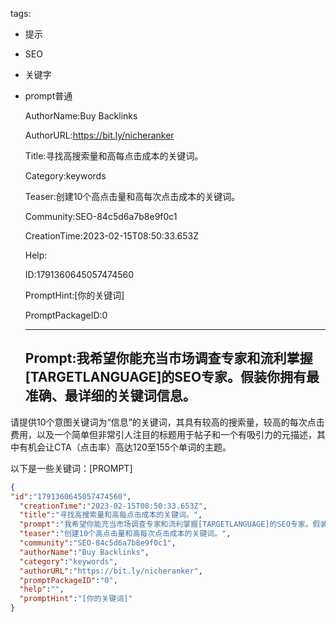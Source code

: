  tags: 
- 提示
- SEO
- 关键字
- prompt普通

  AuthorName:Buy Backlinks

  AuthorURL:https://bit.ly/nicheranker

  Title:寻找高搜索量和高每点击成本的关键词。

  Category:keywords

  Teaser:创建10个高点击量和高每次点击成本的关键词。

  Community:SEO-84c5d6a7b8e9f0c1

  CreationTime:2023-02-15T08:50:33.653Z

  Help:

  ID:1791360645057474560

  PromptHint:[你的关键词]

  PromptPackageID:0

  ---

  ## Prompt:我希望你能充当市场调查专家和流利掌握[TARGETLANGUAGE]的SEO专家。假装你拥有最准确、最详细的关键词信息。

请提供10个意图关键词为“信息”的关键词，其具有较高的搜索量，较高的每次点击费用，以及一个简单但非常引人注目的标题用于帖子和一个有吸引力的元描述，其中有机会让CTA（点击率）高达120至155个单词的主题。

以下是一些关键词：[PROMPT]

  ```json
  {
  "id":"1791360645057474560",
    "creationTime":"2023-02-15T08:50:33.653Z",
    "title":"寻找高搜索量和高每点击成本的关键词。",
    "prompt":"我希望你能充当市场调查专家和流利掌握[TARGETLANGUAGE]的SEO专家。假装你拥有最准确、最详细的关键词信息。\n\n请提供10个意图关键词为“信息”的关键词，其具有较高的搜索量，较高的每次点击费用，以及一个简单但非常引人注目的标题用于帖子和一个有吸引力的元描述，其中有机会让CTA（点击率）高达120至155个单词的主题。\n\n以下是一些关键词：[PROMPT]",
    "teaser":"创建10个高点击量和高每次点击成本的关键词。",
    "community":"SEO-84c5d6a7b8e9f0c1",
    "authorName":"Buy Backlinks",
    "category":"keywords",
    "authorURL":"https://bit.ly/nicheranker",
    "promptPackageID":"0",
    "help":"",
    "promptHint":"[你的关键词]"
  }
  ```
